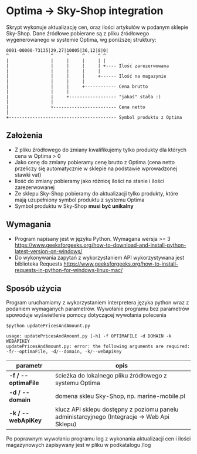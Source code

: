 # Optima -> Sky-Shop integration

Skrypt wykonuje aktualizację cen, oraz ilości artykułów w podanym sklepie Sky-Shop. Dane źródłowe pobierane są z pliku źródłowego wygenerowanego w systemie Optima, wg poniższej struktury:

    0001-00000-73135|29,27|10005|36,12|8|0|
    ^                ^     ^     ^     ^ ^ 
    |                |     |     |     | |   
    |                |     |     |     | +---- Ilość zarezerwowana  
    |                |     |     |     |
    |                |     |     |     +------ Ilość na magazynie
    |                |     |     |
    |                |     |     +------------ Cena brutto
    |                |     |
    |                |     +------------------ "jakaś" stała :)
    |                |
    |                +------------------------ Cena netto
    |
    +----------------------------------------- Symbol produktu z Optima

## Założenia

* Z pliku źródłowego do zmiany kwalifikujemy tylko produkty dla których cena w Optima > 0
* Jako cenę do zmiany pobieramy cenę brutto z Optima (cena netto przeliczy się automatycznie w sklepie na podstawie wprowadzonej stawki vat)
* Ilość do zmiany pobieramy jako różnicę ilości na stanie i ilości zarezerwowanej
* Ze sklepu Sky-Shop pobieramy do aktualizacji tylko produkty, które mają uzupełniony symbol produktu z systemu Optima
* Symbol produktu w Sky-Shop **musi być unikalny**

## Wymagania

* Program napisany jest w języku Python. Wymagana wersja >= 3
    https://www.geeksforgeeks.org/how-to-download-and-install-python-latest-version-on-windows/
* Do wykonywania zapytań z wykorzystaniem API wykorzystywana jest biblioteka Requests
https://www.geeksforgeeks.org/how-to-install-requests-in-python-for-windows-linux-mac/

## Sposób użycia

Program uruchamiamy z wykorzystaniem interpretera języka python wraz z podaniem wymaganych parametrów. Wywołanie programu bez parametrów spowoduje wyświetlenie pomocy dotyczącej wywołania polecenia

    $python updatePricesAndAmount.py

    usage: updatePricesAndAmount.py [-h] -f OPTIMAFILE -d DOMAIN -k WEBAPIKEY
    updatePricesAndAmount.py: error: the following arguments are required: -f/--optimaFile, -d/--domain, -k/--webApiKey

| parametr         | opis |
| ---------------  | ----------- |
|**-f / --optimaFile**|ścieżka do lokalnego pliku źródłowego z systemu Optima|
|**-d / --domain**|domena skleu Sky-Shop, np. marine-mobile.pl|
|**-k / --webApiKey**|klucz API sklepu dostępny z poziomu panelu administarcyjnego (Integracje -> Web Api Sklepu)|

Po poprawnym wywołaniu programu log z wykonania aktualizacji cen i ilości magazynowych zapisywany jest w pliku w podkatalogu /log

